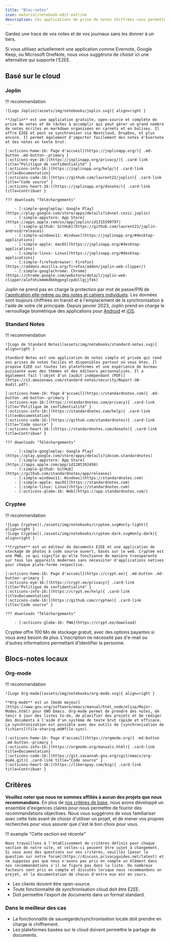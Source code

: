 ```yaml
---
title: "Bloc-notes"
icon: material/notebook-edit-outline
description: Ces applications de prise de notes chiffrées vous permettent de garder une trace de vos notes sans les transmettre à un tiers.
---
```


Gardez une trace de vos notes et de vos journaux sans les donner à un tiers.

Si vous utilisez actuellement une application comme Evernote, Google Keep, ou Microsoft OneNote, nous vous suggérons de choisir ici une alternative qui supporte l'E2EE.

## Basé sur le cloud

### Joplin

!!! recommendation

    ![Logo Joplin](assets/img/notebooks/joplin.svg){ align=right }
    
    **Joplin** est une application gratuite, open-source et complète de prise de notes et de tâches à accomplir qui peut gérer un grand nombre de notes écrites en markdown organisées en carnets et en balises. Il offre E2EE et peut se synchroniser via Nextcloud, Dropbox, et plus encore. Il permet également d'importer facilement des notes d'Evernote et des notes en texte brut.
    
    [:octicons-home-16: Page d'accueil](https://joplinapp.org/){ .md-button .md-button--primary }
    [:octicons-eye-16:](https://joplinapp.org/privacy/){ .card-link title="Politique de confidentialité" }
    [:octicons-info-16:](https://joplinapp.org/help/){ .card-link title=Documentation}
    [:octicons-code-16:](https://github.com/laurent22/joplin){ .card-link title="Code source" }
    [:octicons-heart-16:](https://joplinapp.org/donate/){ .card-link title=Contribuer }
    
    ??? downloads "Téléchargements"
    
        - [:simple-googleplay: Google Play](https://play.google.com/store/apps/details?id=net.cozic.joplin)
        - [:simple-appstore: App Store](https://apps.apple.com/us/app/joplin/id1315599797)
        - [:simple-github: GitHub](https://github.com/laurent22/joplin-android/releases)
        - [:simple-windows11: Windows](https://joplinapp.org/#desktop-applications)
        - [:simple-apple: macOS](https://joplinapp.org/#desktop-applications)
        - [:simple-linux: Linux](https://joplinapp.org/#desktop-applications)
        - [:simple-firefoxbrowser: Firefox](https://addons.mozilla.org/firefox/addon/joplin-web-clipper/)
        - [:simple-googlechrome: Chrome](https://chrome.google.com/webstore/detail/joplin-web-clipper/alofnhikmmkdbbbgpnglcpdollgjjfek)

Joplin ne prend pas en charge la protection par mot de passe/PIN de [l'application elle-même ou des notes et cahiers individuels](https://github.com/laurent22/joplin/issues/289). Les données sont toujours chiffrées en transit et à l'emplacement de la synchronisation à l'aide de votre clé principale. Depuis janvier 2023, Joplin prend en charge le verrouillage biométrique des applications pour [Android](https://joplinapp.org/changelog_android/#android-v2-10-3-https-github-com-laurent22-joplin-releases-tag-android-v2-10-3-pre-release-2023-01-05t11-29-06z) et [iOS](https://joplinapp.org/changelog_ios/#ios-v12-10-2-https-github-com-laurent22-joplin-releases-tag-ios-v12-10-2-2023-01-20t17-41-13z).

### Standard Notes

!!! recommendation

    ![Logo de Standard Notes](assets/img/notebooks/standard-notes.svg){ align=right }
    
    Standard Notes est une application de notes simple et privée qui rend vos prises de notes faciles et disponibles partout où vous êtes. Il propose E2EE sur toutes les plateformes et une expérience de bureau puissante avec des thèmes et des éditeurs personnalisés. Il a également fait l'objet d'un [audit indépendant (PDF)](https://s3.amazonaws.com/standard-notes/security/Report-SN-Audit.pdf).
    
    [:octicons-home-16: Page d'accueil](https://standardnotes.com){ .md-button .md-button--primary }
    [:octicons-eye-16:](https://standardnotes.com/privacy){ .card-link title="Politique de confidentialité" }
    [:octicons-info-16:](https://standardnotes.com/help){ .card-link title=Documentation}
    [:octicons-code-16:](https://github.com/standardnotes){ .card-link title="Code source" }
    [:octicons-heart-16:](https://standardnotes.com/donate){ .card-link title=Contribuer }
    
    ??? downloads "Téléchargements"
    
        - [:simple-googleplay: Google Play](https://play.google.com/store/apps/details?id=com.standardnotes)
        - [:simple-appstore: App Store](https://apps.apple.com/app/id1285392450)
        - [:simple-github: GitHub](https://github.com/standardnotes/app/releases)
        - [:simple-windows11: Windows](https://standardnotes.com)
        - [:simple-apple: macOS](https://standardnotes.com)
        - [:simple-linux: Linux](https://standardnotes.com)
        - [:octicons-globe-16: Web](https://app.standardnotes.com/)

### Cryptee

!!! recommendation

    ![Logo Cryptee](./assets/img/notebooks/cryptee.svg#only-light){ align=right }
    ![Logo Cryptee](./assets/img/notebooks/cryptee-dark.svg#only-dark){ align=right }
    
    **Cryptee** est un éditeur de documents E2EE et une application de stockage de photos à code source ouvert, basés sur le web. Cryptee est une PWA, ce qui signifie qu'elle fonctionne de manière transparente sur tous les appareils modernes sans nécessiter d'applications natives pour chaque plate-forme respective.
    
    [:octicons-home-16: Page d'accueil](https://crypt.ee){ .md-button .md-button--primary }
    [:octicons-eye-16:](https://crypt.ee/privacy){ .card-link title="Politique de confidentialité" }
    [:octicons-info-16:](https://crypt.ee/help){ .card-link title=Documentation}
    [:octicons-code-16:](https://github.com/cryptee){ .card-link title="Code source" }
    
    ??? downloads "Téléchargements"
    
        - [:octicons-globe-16: PWA](https://crypt.ee/download)

Cryptee offre 100 Mo de stockage gratuit, avec des options payantes si vous avez besoin de plus. L'inscription ne nécessite pas d'e-mail ou d'autres informations permettant d'identifier la personne.

## Blocs-notes locaux

### Org-mode

!!! recommendation

    ![Logo Org-mode](assets/img/notebooks/org-mode.svg){ align=right }
    
    **Org-mode** est un [mode majeur](https://www.gnu.org/software/emacs/manual/html_node/elisp/Major-Modes.html) pour GNU Emacs. Org-mode permet de prendre des notes, de tenir à jour des listes to-do, de planifier des projets et de rédiger des documents à l'aide d'un système de texte brut rapide et efficace. La synchronisation est possible avec des outils de [synchronisation de fichiers](file-sharing.md#file-sync).
    
    [:octicons-home-16: Page d'accueil](https://orgmode.org){ .md-button .md-button--primary }
    [:octicons-info-16:](https://orgmode.org/manuals.html){ .card-link title=Documentation}
    [:octicons-code-16:](https://git.savannah.gnu.org/cgit/emacs/org-mode.git){ .card-link title="Code source" }
    [:octicons-heart-16:](https://liberapay.com/bzg){ .card-link title=Contribuer }

## Critères

**Veuillez noter que nous ne sommes affiliés à aucun des projets que nous recommandons.** En plus de [nos critères de base](about/criteria.md), nous avons développé un ensemble d'exigences claires pour nous permettre de fournir des recommandations objectives. Nous vous suggérons de vous familiariser avec cette liste avant de choisir d'utiliser un projet, et de mener vos propres recherches pour vous assurer que c'est le bon choix pour vous.

!!! example "Cette section est récente"

    Nous travaillons à l'établissement de critères définis pour chaque section de notre site, et celles-ci peuvent être sujet à changement. Si vous avez des questions sur nos critères, veuillez [poser la question sur notre forum](https://discuss.privacyguides.net/latest) et ne supposez pas que nous n'avons pas pris en compte un élément dans nos recommandations s'il ne figure pas dans la liste. De nombreux facteurs sont pris en compte et discutés lorsque nous recommandons un projet, et la documentation de chacun d'entre eux est en cours.

- Les clients doivent être open-source.
- Toute fonctionnalité de synchronisation cloud doit être E2EE.
- Doit permettre l'export de documents dans un format standard.

### Dans le meilleur des cas

- La fonctionnalité de sauvegarde/synchronisation locale doit prendre en charge le chiffrement.
- Les plateformes basées sur le cloud doivent permettre le partage de documents.
